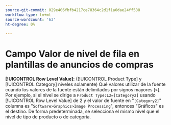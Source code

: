 ```yaml
---
source-git-commit: 029e406fbfb4217ce78364c2d1f1a6dae24ff588
workflow-type: tm+mt
source-wordcount: '63'
ht-degree: 0%

---
```

# Campo Valor de nivel de fila en plantillas de anuncios de compras

**[!UICONTROL Row Level Value]:** ([!UICONTROL Product Type] y [!UICONTROL Category] niveles solamente) Qué valores utilizar de la fuente cuando los valores de la fuente están delimitados por signos mayores [`>`]. Por ejemplo, si el nivel se dirige a `Product Type:L2=[Category2]` usando [!UICONTROL Row Level Value] de 2 y el valor de fuente en
&quot;`[Category2]`&quot; columna es &quot;`Software>Graphics>Image Processing`&quot;, entonces &quot;Gráficos&quot; es el destino. De forma predeterminada, se selecciona el mismo nivel que el nivel de tipo de producto o de categoría.
